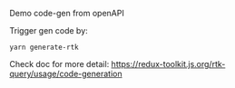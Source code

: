 Demo code-gen from openAPI 

Trigger gen code by:

`yarn generate-rtk`


Check doc for more detail: https://redux-toolkit.js.org/rtk-query/usage/code-generation
